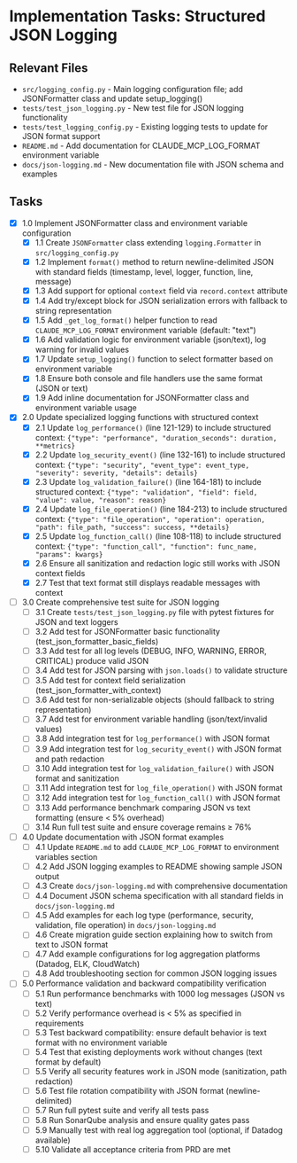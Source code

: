 # Implementation Tasks: Structured JSON Logging

## Relevant Files

- `src/logging_config.py` - Main logging configuration file; add JSONFormatter class and update setup_logging()
- `tests/test_json_logging.py` - New test file for JSON logging functionality
- `tests/test_logging_config.py` - Existing logging tests to update for JSON format support
- `README.md` - Add documentation for CLAUDE_MCP_LOG_FORMAT environment variable
- `docs/json-logging.md` - New documentation file with JSON schema and examples

## Tasks

- [x] 1.0 Implement JSONFormatter class and environment variable configuration
  - [x] 1.1 Create `JSONFormatter` class extending `logging.Formatter` in `src/logging_config.py`
  - [x] 1.2 Implement `format()` method to return newline-delimited JSON with standard fields (timestamp, level, logger, function, line, message)
  - [x] 1.3 Add support for optional `context` field via `record.context` attribute
  - [x] 1.4 Add try/except block for JSON serialization errors with fallback to string representation
  - [x] 1.5 Add `_get_log_format()` helper function to read `CLAUDE_MCP_LOG_FORMAT` environment variable (default: "text")
  - [x] 1.6 Add validation logic for environment variable (json/text), log warning for invalid values
  - [x] 1.7 Update `setup_logging()` function to select formatter based on environment variable
  - [x] 1.8 Ensure both console and file handlers use the same format (JSON or text)
  - [x] 1.9 Add inline documentation for JSONFormatter class and environment variable usage

- [x] 2.0 Update specialized logging functions with structured context
  - [x] 2.1 Update `log_performance()` (line 121-129) to include structured context: `{"type": "performance", "duration_seconds": duration, **metrics}`
  - [x] 2.2 Update `log_security_event()` (line 132-161) to include structured context: `{"type": "security", "event_type": event_type, "severity": severity, "details": details}`
  - [x] 2.3 Update `log_validation_failure()` (line 164-181) to include structured context: `{"type": "validation", "field": field, "value": value, "reason": reason}`
  - [x] 2.4 Update `log_file_operation()` (line 184-213) to include structured context: `{"type": "file_operation", "operation": operation, "path": file_path, "success": success, **details}`
  - [x] 2.5 Update `log_function_call()` (line 108-118) to include structured context: `{"type": "function_call", "function": func_name, "params": kwargs}`
  - [x] 2.6 Ensure all sanitization and redaction logic still works with JSON context fields
  - [x] 2.7 Test that text format still displays readable messages with context

- [ ] 3.0 Create comprehensive test suite for JSON logging
  - [ ] 3.1 Create `tests/test_json_logging.py` file with pytest fixtures for JSON and text loggers
  - [ ] 3.2 Add test for JSONFormatter basic functionality (test_json_formatter_basic_fields)
  - [ ] 3.3 Add test for all log levels (DEBUG, INFO, WARNING, ERROR, CRITICAL) produce valid JSON
  - [ ] 3.4 Add test for JSON parsing with `json.loads()` to validate structure
  - [ ] 3.5 Add test for context field serialization (test_json_formatter_with_context)
  - [ ] 3.6 Add test for non-serializable objects (should fallback to string representation)
  - [ ] 3.7 Add test for environment variable handling (json/text/invalid values)
  - [ ] 3.8 Add integration test for `log_performance()` with JSON format
  - [ ] 3.9 Add integration test for `log_security_event()` with JSON format and path redaction
  - [ ] 3.10 Add integration test for `log_validation_failure()` with JSON format and sanitization
  - [ ] 3.11 Add integration test for `log_file_operation()` with JSON format
  - [ ] 3.12 Add integration test for `log_function_call()` with JSON format
  - [ ] 3.13 Add performance benchmark comparing JSON vs text formatting (ensure < 5% overhead)
  - [ ] 3.14 Run full test suite and ensure coverage remains ≥ 76%

- [ ] 4.0 Update documentation with JSON format examples
  - [ ] 4.1 Update `README.md` to add `CLAUDE_MCP_LOG_FORMAT` to environment variables section
  - [ ] 4.2 Add JSON logging examples to README showing sample JSON output
  - [ ] 4.3 Create `docs/json-logging.md` with comprehensive documentation
  - [ ] 4.4 Document JSON schema specification with all standard fields in `docs/json-logging.md`
  - [ ] 4.5 Add examples for each log type (performance, security, validation, file operation) in `docs/json-logging.md`
  - [ ] 4.6 Create migration guide section explaining how to switch from text to JSON format
  - [ ] 4.7 Add example configurations for log aggregation platforms (Datadog, ELK, CloudWatch)
  - [ ] 4.8 Add troubleshooting section for common JSON logging issues

- [ ] 5.0 Performance validation and backward compatibility verification
  - [ ] 5.1 Run performance benchmarks with 1000 log messages (JSON vs text)
  - [ ] 5.2 Verify performance overhead is < 5% as specified in requirements
  - [ ] 5.3 Test backward compatibility: ensure default behavior is text format with no environment variable
  - [ ] 5.4 Test that existing deployments work without changes (text format by default)
  - [ ] 5.5 Verify all security features work in JSON mode (sanitization, path redaction)
  - [ ] 5.6 Test file rotation compatibility with JSON format (newline-delimited)
  - [ ] 5.7 Run full pytest suite and verify all tests pass
  - [ ] 5.8 Run SonarQube analysis and ensure quality gates pass
  - [ ] 5.9 Manually test with real log aggregation tool (optional, if Datadog available)
  - [ ] 5.10 Validate all acceptance criteria from PRD are met
